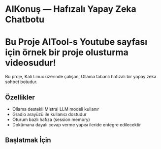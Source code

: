 # AIKonuş — Hafızalı Yapay Zeka Chatbotu
# Bu Proje AITool-s Youtube sayfası için örnek bir proje olusturma videosudur!
Bu proje, Kali Linux üzerinde çalışan, Ollama tabanlı hafızalı bir yapay zeka sohbet botudur.

## Özellikler
- Ollama destekli Mistral LLM modeli kullanır
- Gradio arayüzü ile kullanıcı dostudur
- Oturum bazlı hafıza (session memory)
- Dokümana dayalı cevap verme yapısı ileride entegre edilecektir

## Başlatmak İçin

